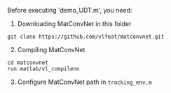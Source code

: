 Before executing 'demo_UDT.m', you need:

1. Downloading MatConvNet in this folder
```
git clone https://github.com/vlfeat/matconvnet.git
```

2. Compiling MatConvNet
```
cd matconvnet
run matlab/vl_compilenn
```

3. Configure MatConvNet path in `tracking_env.m`
